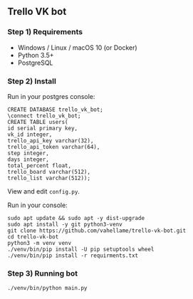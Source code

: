## Trello VK bot

### Step 1) Requirements

- Windows / Linux / macOS 10 (or Docker)
- Python 3.5+
- PostgreSQL

### Step 2) Install

Run in your postgres console:

```
CREATE DATABASE trello_vk_bot;
\connect trello_vk_bot;
CREATE TABLE users(
id serial primary key,
vk_id integer,
trello_api_key varchar(32), 
trello_api_token varchar(64), 
step integer, 
days integer, 
total_percent float,
trello_board varchar(512),
trello_list varchar(512));
```

View and edit `config.py`.

Run in your console:

```
sudo apt update && sudo apt -y dist-upgrade
sudo apt install -y git python3-venv
git clone https://github.com/vahellame/trello-vk-bot.git
cd trello-vk-bot
python3 -m venv venv
./venv/bin/pip install -U pip setuptools wheel
./venv/bin/pip install -r requirments.txt
```

### Step 3) Running bot

```
./venv/bin/python main.py
```
